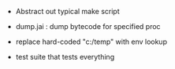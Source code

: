 * Abstract out typical make script
* dump.jai : dump bytecode for specified proc
* replace hard-coded "c:/temp" with env lookup

* test suite that tests everything
